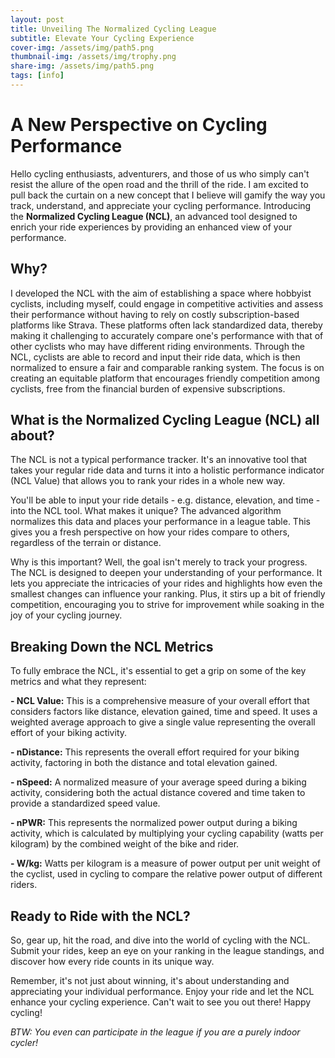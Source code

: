 ```yaml
---
layout: post
title: Unveiling The Normalized Cycling League
subtitle: Elevate Your Cycling Experience
cover-img: /assets/img/path5.png
thumbnail-img: /assets/img/trophy.png
share-img: /assets/img/path5.png
tags: [info]
---
```

# A New Perspective on Cycling Performance

Hello cycling enthusiasts, adventurers, and those of us who simply can't resist the allure of the open road and the thrill of the ride. I am excited to pull back the curtain on a new concept that I believe will gamify the way you track, understand, and appreciate your cycling performance. Introducing the **Normalized Cycling League (NCL)**, an advanced tool designed to enrich your ride experiences by providing an enhanced view of your performance.

## Why?
I developed the NCL with the aim of establishing a space where hobbyist cyclists, including myself, could engage in competitive activities and assess their performance without having to rely on costly subscription-based platforms like Strava. These platforms often lack standardized data, thereby making it challenging to accurately compare one's performance with that of other cyclists who may have different riding environments. Through the NCL, cyclists are able to record and input their ride data, which is then normalized to ensure a fair and comparable ranking system. The focus is on creating an equitable platform that encourages friendly competition among cyclists, free from the financial burden of expensive subscriptions.

## What is the Normalized Cycling League (NCL) all about?
The NCL is not a typical performance tracker. It's an innovative tool that takes your regular ride data and turns it into a holistic performance indicator (NCL Value) that allows you to rank your rides in a whole new way.

You'll be able to input your ride details - e.g. distance, elevation, and time - into the NCL tool. What makes it unique? The advanced algorithm normalizes this data and places your performance in a league table. This gives you a fresh perspective on how your rides compare to others, regardless of the terrain or distance.

Why is this important? Well, the goal isn't merely to track your progress. The NCL is designed to deepen your understanding of your performance. It lets you appreciate the intricacies of your rides and highlights how even the smallest changes can influence your ranking. Plus, it stirs up a bit of friendly competition, encouraging you to strive for improvement while soaking in the joy of your cycling journey.

## Breaking Down the NCL Metrics
To fully embrace the NCL, it's essential to get a grip on some of the key metrics and what they represent:

**- NCL Value:** This is a comprehensive measure of your overall effort that considers factors like distance, elevation gained, time and speed. It uses a weighted average approach to give a single value representing the overall effort of your biking activity.

**- nDistance:** This represents the overall effort required for your biking activity, factoring in both the distance and total elevation gained.

**- nSpeed:** A normalized measure of your average speed during a biking activity, considering both the actual distance covered and time taken to provide a standardized speed value.

**- nPWR:** This represents the normalized power output during a biking activity, which is calculated by multiplying your cycling capability (watts per kilogram) by the combined weight of the bike and rider.

**- W/kg:** Watts per kilogram is a measure of power output per unit weight of the cyclist, used in cycling to compare the relative power output of different riders.

## Ready to Ride with the NCL?
So, gear up, hit the road, and dive into the world of cycling with the NCL. Submit your rides, keep an eye on your ranking in the league standings, and discover how every ride counts in its unique way.

Remember, it's not just about winning, it's about understanding and appreciating your individual performance. Enjoy your ride and let the NCL enhance your cycling experience. Can't wait to see you out there! Happy cycling!

*BTW: You even can participate in the league if you are a purely indoor cycler!*
